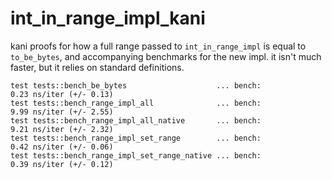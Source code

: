 # int_in_range_impl_kani

kani proofs for how a full range passed to `int_in_range_impl` is equal to `to_be_bytes`,
and accompanying benchmarks for the new impl. it isn't much faster, but it relies on standard definitions.

```
test tests::bench_be_bytes                    ... bench:           0.23 ns/iter (+/- 0.13)
test tests::bench_range_impl_all              ... bench:           9.99 ns/iter (+/- 2.55)
test tests::bench_range_impl_all_native       ... bench:           9.21 ns/iter (+/- 2.32)
test tests::bench_range_impl_set_range        ... bench:           0.42 ns/iter (+/- 0.06)
test tests::bench_range_impl_set_range_native ... bench:           0.39 ns/iter (+/- 0.12)
```
